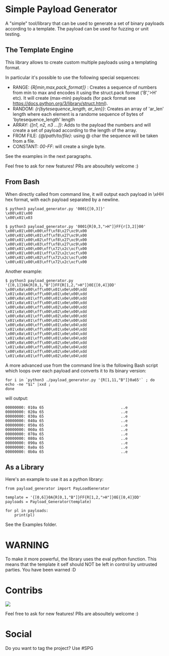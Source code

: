 # Simple Payload Generator

A "simple" tool/library that can be used to generate a set of binary payloads according to a template.
The payload can be used for fuzzing or unit testing.

## The Template Engine

This library allows to create custom multiple payloads using a templating format.

In particular it's possible to use the following special sequences:

 * RANGE:    *{R[min,max,pack_format]}* : Creates a sequence of numbers from min to max and encodes it using the struct.pack format ('B','>H' etc). It will create (max-min) payloads (for pack format see https://docs.python.org/3/library/struct.html). 
 * RANDOM:   *{r{bytesequence_length, ar_len}}*: Creates an array of 'ar_len' length where each element is a randome sequence of bytes of 'bytesequence_length' length
 * ARRAY:    *{[n1, n2, n3 ...]}*: Adds to the payload  the numbers and will create a set of payload according to the length of the array. 
 * FROM FILE: *{@/path/to/file}*: using @ char the sequence will be taken from a file.
 * CONSTANT:  *00-FF*: will create a single byte. 

See the examples in the next paragraphs.

Feel free to ask for new features! PRs are absoultely welcome :) 

## From Bash

When directly called from command line, it will output each payload in \xHH hex format, with each payload separated by a newline.

```
$ python3 payload_generator.py '0001{[0,3]}'
\x00\x01\x00
\x00\x01\x03
```

```
$ python3 payload_generator.py '0001{R[0,3,">H"]}FF{r[3,2]}00'
\x00\x01\x00\x00\xff\xf8\x27\xc9\x00
\x00\x01\x00\x01\xff\xf8\x27\xc9\x00
\x00\x01\x00\x02\xff\xf8\x27\xc9\x00
\x00\x01\x00\x03\xff\xf8\x27\xc9\x00
\x00\x01\x00\x00\xff\x72\x2c\xcf\x00
\x00\x01\x00\x01\xff\x72\x2c\xcf\x00
\x00\x01\x00\x02\xff\x72\x2c\xcf\x00
\x00\x01\x00\x03\xff\x72\x2c\xcf\x00
```

Another example:

```
$ python3 payload_generator.py  '{[0,1]}0A{R[0,1,"B"]}FF{R[1,2,">H"]}0E{[0,4]}DD'
\x00\x0a\x00\xff\x00\x01\x0e\x00\xdd
\x01\x0a\x00\xff\x00\x01\x0e\x00\xdd
\x00\x0a\x01\xff\x00\x01\x0e\x00\xdd
\x01\x0a\x01\xff\x00\x01\x0e\x00\xdd
\x00\x0a\x00\xff\x00\x02\x0e\x00\xdd
\x01\x0a\x00\xff\x00\x02\x0e\x00\xdd
\x00\x0a\x01\xff\x00\x02\x0e\x00\xdd
\x01\x0a\x01\xff\x00\x02\x0e\x00\xdd
\x00\x0a\x00\xff\x00\x01\x0e\x04\xdd
\x01\x0a\x00\xff\x00\x01\x0e\x04\xdd
\x00\x0a\x01\xff\x00\x01\x0e\x04\xdd
\x01\x0a\x01\xff\x00\x01\x0e\x04\xdd
\x00\x0a\x00\xff\x00\x02\x0e\x04\xdd
\x01\x0a\x00\xff\x00\x02\x0e\x04\xdd
\x00\x0a\x01\xff\x00\x02\x0e\x04\xdd
\x01\x0a\x01\xff\x00\x02\x0e\x04\xdd
```


A more advanced use from the command line is the following Bash script which loops over each payload and converts it to its binary version:

```
for i in `python3 ./payload_generator.py '{R[1,11,"B"]}0a65'` ; do 
echo -ne "$i" |xxd ;
done
```

will output:

```
00000000: 010a 65                                  ..e
00000000: 020a 65                                  ..e
00000000: 030a 65                                  ..e
00000000: 040a 65                                  ..e
00000000: 050a 65                                  ..e
00000000: 060a 65                                  ..e
00000000: 070a 65                                  ..e
00000000: 080a 65                                  ..e
00000000: 090a 65                                  ..e
00000000: 0a0a 65                                  ..e
00000000: 0b0a 65                                  ..e

```

## As a Library

Here's an example to use it as a python library:

```
from payload_generator import PayLoadGenerator

template = '{[0,6]}0A{R[0,1,"B"]}FF{R[1,2,">H"]}0E{[0,4]}DD'
payloads = Payload_Generator(template)

for pl in payloads:
    print(pl)

```

See the Examples folder.

# WARNING

To make it more powerful, the library uses the eval python function. This means that the template it self should NOT be left in control by untrusted parties.
You have been warned :D


# Contribs


![](https://visitor-badge.laobi.icu/badge?page_id=wisec.simple_fuzzer) 

Feel free to ask for new features! PRs are absoultely welcome :) 

# Social

Do you want to tag the project? Use #SPG 
